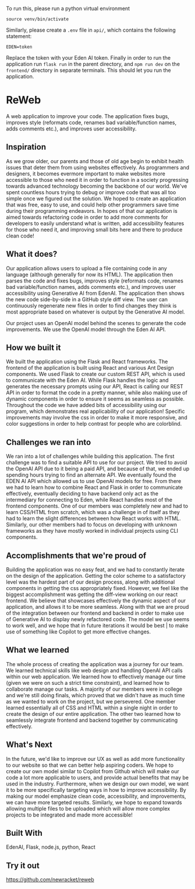 To run this, please run a python virtual environment 
```
source venv/bin/activate
```

Similarly, please create a `.env` file in `api/`, which contains the following statement:
```
EDEN=token
```

Replace the token with your Eden AI token. Finally in order to run the application run `flask run` in the parent directory, and `npm run dev` on the `frontend/` directory in separate terminals. This should let you run the application.

# ReWeb

A web application to improve your code. The application fixes bugs, improves 
style (reformats code, renames bad variable/function names, adds comments 
etc.), and improves user accessibility.

## Inspiration

As we grow older, our parents and those of old age begin to exhibit health 
issues that deter them from using websites effectively. As programmers and 
designers, it becomes evermore important to make websites more accessible 
to those who need it in order to function in a society progressing towards 
advanced technology becoming the backbone of our world. We've spent countless 
hours trying to debug or improve code that was all too simple once we figured 
out the solution. We hoped to create an application that was free, easy to use,
 and could help other programmers save time during their programming endeavors. 
In hopes of that our application is aimed towards refactoring code in order to
 add more comments for developers to easily understand what is written, add 
accessibility features for those who need it, and improving small bits here 
and there to produce clean code!

## What it does?

Our application allows users to upload a file containing code in any language 
(although generally for now its HTML). The application then parses the code and 
fixes bugs, improves style (reformats code, renames bad variable/function names, 
adds comments etc.), and improves user accessibility using Generative AI from EdenAI. 
The application then shows the new code side-by-side in a GitHub style diff view. 
The user can continuously regenerate new files in order to find changes they 
think is most appropriate based on whatever is output by the Generative AI model.

Our project uses an OpenAI model behind the scenes to generate the code improvements. 
We use the OpenAI model through the Eden AI API.

## How we built it

We built the application using the Flask and React frameworks. The frontend of 
the application is built using React and various Ant Design components. We used 
Flask to create our custom REST API, which is used to communicate with the Eden 
AI. While Flask handles the logic and generates the necessary prompts using our 
API, React is calling our REST API in order to format the code in a pretty manner, 
while also making use of dynamic components in order to ensure it seems as seamless 
as possible. Throughout the code we have added bits of accessibility using our 
program, which demonstrates real applicability of our application! Specific 
improvements may involve the css in order to make it more responsive, and color
 suggestions in order to help contrast for people who are colorblind.

## Challenges we ran into

We ran into a lot of challenges while building this application. The first challenge 
was to find a suitable API to use for our project. We tried to avoid the OpenAI API 
due to it being a paid API, and because of that, we ended up spending hours trying 
to find an alternate API. We eventually found the EDEN AI API which allowed us to 
use OpenAI models for free. From there we had to learn how to combine React and 
Flask in order to communicate effectively, eventually deciding to have backend 
only act as the intermediary for connecting to Eden, while React handles most of 
the frontend components. One of our members was completely new and had to learn
CSS/HTML from scratch, which was a challenge in of itself as they had to learn 
the slight differences between how React works with HTML. Similarly, our other 
members had to focus on developing with unknown frameworks as they have mostly 
worked in individual projects using CLI components.

## Accomplishments that we're proud of

Building the application was no easy feat, and we had to constantly iterate on 
the design of the application. Getting the color scheme to a satisfactory level 
was the hardest part of our design process, along with additional components in 
getting the css appropriately fixed. However, we feel like the biggest accomplishment 
was getting the diff-view working on our react frontend. We believe that showcases 
effectively the dynamic aspect of our application, and allows it to be more seamless. 
Along with that we are proud of the integration between our frontend and backend in 
order to make use of Generative AI to display newly refactored code. The model we 
use seems to work well, and we hope that in future iterations it would be best |
to make use of something like Copilot to get more effective changes.

## What we learned

The whole process of creating the application was a journey for our team. We 
learned technical skills like web design and handling OpenAI API calls within our 
web application. We learned how to effectively manage our time (given we were on 
such a strict time constraint), and learned how to collaborate manage our tasks. 
A majority of our members were in college and we're still doing finals, which 
proved that we didn't have as much time as we wanted to work on the project, 
but we persevered. One member learned essentially all of CSS and HTML within 
a single night in order to create the design of our entire application. The 
other two learned how to seamlessly integrate frontend and backend together 
by communicating effectively.

## What's Next

In the future, we'd like to improve our UX as well as add more functionality 
to our website so that we can better help aspiring coders. We hope to create
our own model similar to Copilot from Github which will make our code a lot 
more applicable to users, and provide actual benefits that may be used in the 
industry. Furthermore, when we design our own model, we want it to be more 
specifically targeting ways in how to improve accessibility. By making our model 
emphasize clean code, accessibility, and improvements, we can have more targeted 
results. Similarly, we hope to expand towards allowing multiple files to be 
uploaded which will allow more complex projects to be integrated and made 
more accessible!

## Built With

EdenAI, Flask, node.js, python, React

## Try it out

https://github.com/newracket/reweb
